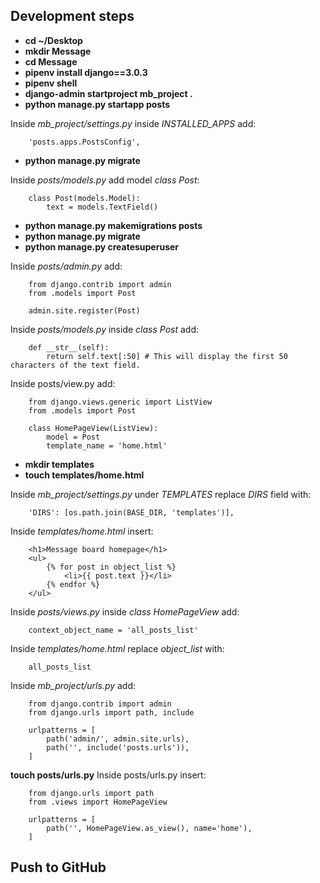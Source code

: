 ## Development steps

- **cd ~/Desktop**
- **mkdir Message**
- **cd Message**
- **pipenv install django==3.0.3**
- **pipenv shell**
- **django-admin startproject mb_project .**
- **python manage.py startapp posts**

Inside *mb_project/settings.py* inside *INSTALLED_APPS* add:

        'posts.apps.PostsConfig',

- **python manage.py migrate**

Inside *posts/models.py* add model *class Post*:

        class Post(models.Model):
            text = models.TextField()

- **python manage.py makemigrations posts**
- **python manage.py migrate**
- **python manage.py createsuperuser**

Inside *posts/admin.py* add:

        from django.contrib import admin
        from .models import Post

        admin.site.register(Post)

Inside *posts/models.py* inside *class Post* add:

        def __str__(self):
            return self.text[:50] # This will display the first 50 characters of the text field.

Inside posts/view.py add:

        from django.views.generic import ListView
        from .models import Post

        class HomePageView(ListView):
            model = Post
            template_name = 'home.html'

- **mkdir templates**
- **touch templates/home.html**

Inside *mb_project/settings.py* under *TEMPLATES* replace *DIRS* field with:

        'DIRS': [os.path.join(BASE_DIR, 'templates')],

Inside *templates/home.html* insert:

        <h1>Message board homepage</h1>
        <ul>
            {% for post in object_list %}
                <li>{{ post.text }}</li>
            {% endfor %}
        </ul>

Inside *posts/views.py* inside *class HomePageView* add:

        context_object_name = 'all_posts_list'

Inside *templates/home.html* replace *object_list* with:

        all_posts_list

Inside *mb_project/urls.py* add:

        from django.contrib import admin
        from django.urls import path, include

        urlpatterns = [
            path('admin/', admin.site.urls),
            path('', include('posts.urls')),
        ]

**touch posts/urls.py**
Inside posts/urls.py insert:

        from django.urls import path
        from .views import HomePageView

        urlpatterns = [
            path('', HomePageView.as_view(), name='home'),
        ]

## Push to GitHub